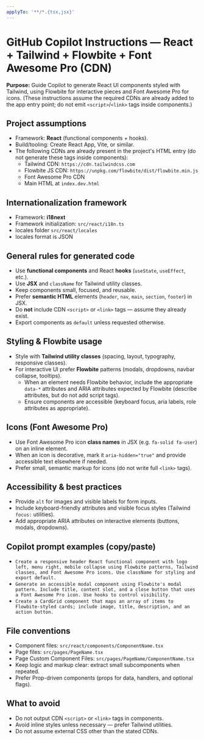 ```yaml
---
applyTo: '**/*.{tsx,jsx}'
---
```


# GitHub Copilot Instructions — React + Tailwind + Flowbite + Font Awesome Pro (CDN)

**Purpose:** Guide Copilot to generate React UI components styled with Tailwind, using Flowbite for interactive pieces and Font Awesome Pro for icons.
(These instructions assume the required CDNs are already added to the app entry point; do not emit `<script>`/`<link>` tags inside components.)

## Project assumptions
- Framework: **React** (functional components + hooks).
- Build/tooling: Create React App, Vite, or similar.
- The following CDNs are already present in the project's HTML entry (do not generate these tags inside components):
  - Tailwind CDN: `https://cdn.tailwindcss.com`
  - Flowbite JS CDN: `https://unpkg.com/flowbite/dist/flowbite.min.js`
  - Font Awesome Pro CDN
  - Main HTML at `index.dev.html`

## Internationalization framework
- Framework: **i18next**
- Framework initialization: `src/react/i18n.ts`
- locales folder `src/react/locales`
- locales format is JSON

## General rules for generated code
- Use **functional components** and React **hooks** (`useState`, `useEffect`, etc.).
- Use **JSX** and `className` for Tailwind utility classes.
- Keep components small, focused, and reusable.
- Prefer **semantic HTML** elements (`header`, `nav`, `main`, `section`, `footer`) in JSX.
- Do **not** include CDN `<script>` or `<link>` tags — assume they already exist.
- Export components as `default` unless requested otherwise.

## Styling & Flowbite usage
- Style with **Tailwind utility classes** (spacing, layout, typography, responsive classes).
- For interactive UI prefer **Flowbite** patterns (modals, dropdowns, navbar collapse, tooltips).
  - When an element needs Flowbite behavior, include the appropriate `data-*` attributes and ARIA attributes expected by Flowbite (describe attributes, but do not add script tags).
  - Ensure components are accessible (keyboard focus, aria labels, role attributes as appropriate).

## Icons (Font Awesome Pro)
- Use Font Awesome Pro icon **class names** in JSX (e.g. `fa-solid fa-user`) on an inline element.
- When an icon is decorative, mark it `aria-hidden="true"` and provide accessible text elsewhere if needed.
- Prefer small, semantic markup for icons (do not write full `<link>` tags).

## Accessibility & best practices
- Provide `alt` for images and visible labels for form inputs.
- Include keyboard-friendly attributes and visible focus styles (Tailwind `focus:` utilities).
- Add appropriate ARIA attributes on interactive elements (buttons, modals, dropdowns).

## Copilot prompt examples (copy/paste)
- `Create a responsive header React functional component with logo left, menu right, mobile collapse using Flowbite patterns, Tailwind classes, and Font Awesome Pro icons. Use className for styling and export default.`
- `Generate an accessible modal component using Flowbite's modal pattern. Include title, content slot, and a close button that uses a Font Awesome Pro icon. Use hooks to control visibility.`
- `Create a CardGrid component that maps an array of items to Flowbite-styled cards; include image, title, description, and an action button.`

## File conventions
- Component files: `src/react/components/ComponentName.tsx`
- Page files: `src/pages/PageName.tsx`
- Page Custom Component Files: `src/pages/PageName/ComponentName.tsx`
- Keep logic and markup clear: extract small subcomponents when repeated.
- Prefer Prop-driven components (props for data, handlers, and optional flags).

## What to avoid
- Do not output CDN `<script>` or `<link>` tags in components.
- Avoid inline styles unless necessary — prefer Tailwind utilities.
- Do not assume external CSS other than the stated CDNs.
